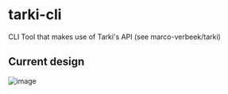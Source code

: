 # tarki-cli
CLI Tool that makes use of Tarki's API (see marco-verbeek/tarki)

## Current design
![image](https://user-images.githubusercontent.com/56871713/152571995-099d6dc5-a1da-46af-9d04-e4e13b41862e.png)
